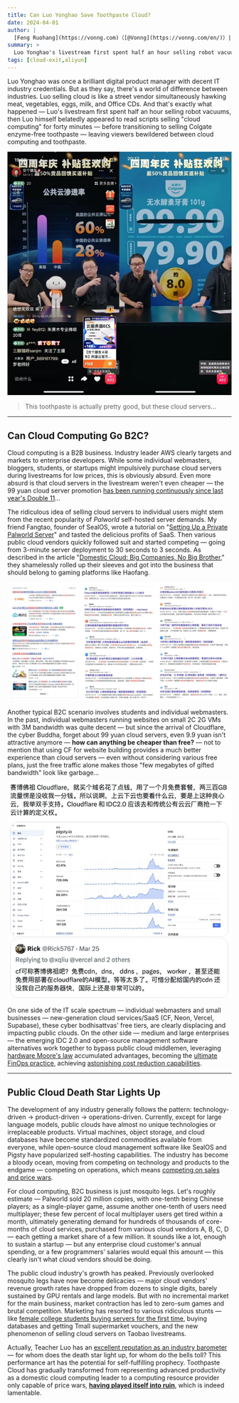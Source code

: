 ```yaml
---
title: Can Luo Yonghao Save Toothpaste Cloud?
date: 2024-04-01
author: |
  [Feng Ruohang](https://vonng.com)（[@Vonng](https://vonng.com/en/)）| [WeChat Official Account](https://mp.weixin.qq.com/s/s_MCdaCByDBuocXkY1tvKw)
summary: >
  Luo Yonghao's livestream first spent half an hour selling robot vacuums, then Luo himself belatedly appeared to read scripts selling "cloud computing" for forty minutes — before seamlessly transitioning to selling Colgate enzyme-free toothpaste — leaving viewers bewildered between toothpaste and cloud computing.
tags: [cloud-exit,aliyun]
---
```


Luo Yonghao was once a brilliant digital product manager with decent IT industry credentials. But as they say, there's a world of difference between industries. Luo selling cloud is like a street vendor simultaneously hawking meat, vegetables, eggs, milk, and Office CDs. And that's exactly what happened — Luo's livestream first spent half an hour selling robot vacuums, then Luo himself belatedly appeared to read scripts selling "cloud computing" for forty minutes — before transitioning to selling Colgate enzyme-free toothpaste — leaving viewers bewildered between cloud computing and toothpaste.

![](luo-live-1.jpg)

> This toothpaste is actually pretty good, but these cloud servers...


---------------

## Can Cloud Computing Go B2C?

Cloud computing is a B2B business. Industry leader AWS clearly targets and markets to enterprise developers. While some individual webmasters, bloggers, students, or startups might impulsively purchase cloud servers during livestreams for low prices, this is obviously absurd. Even more absurd is that cloud servers in the livestream weren't even cheaper — the 99 yuan cloud server promotion [has been running continuously since last year's Double 11](https://mp.weixin.qq.com/s/Nh28VahZkQMdR8fDoi0_rQ)...

The ridiculous idea of selling cloud servers to individual users might stem from the recent popularity of *Palworld* self-hosted server demands. My friend Fangtao, founder of SealOS, wrote a tutorial on "[Setting Up a Private Palworld Server](https://mp.weixin.qq.com/s/Org8pee_cxGkzOYsMFu6sA)" and tasted the delicious profits of SaaS. Then various public cloud vendors quickly followed suit and started competing — going from 3-minute server deployment to 30 seconds to 3 seconds. As described in the article "[Domestic Cloud: Big Companies, No Big Brother]()," they shamelessly rolled up their sleeves and got into the business that should belong to gaming platforms like Haofang.

![](luo-live-2.jpg)

Another typical B2C scenario involves students and individual webmasters. In the past, individual webmasters running websites on small 2C 2G VMs with 3M bandwidth was quite decent — but since the arrival of Cloudflare, the cyber Buddha, forget about 99 yuan cloud servers, even 9.9 yuan isn't attractive anymore — **how can anything be cheaper than free?** — not to mention that using CF for website building provides a much better experience than cloud servers — even without considering various free plans, just the free traffic alone makes those "few megabytes of gifted bandwidth" look like garbage...

![](luo-live-3.jpg)

On one side of the IT scale spectrum — individual webmasters and small businesses — new-generation cloud services/SaaS (CF, Neon, Vercel, Supabase), these cyber bodhisattvas' free tiers, are clearly displacing and impacting public clouds. On the other side — medium and large enterprises — the emerging IDC 2.0 and open-source management software alternatives work together to bypass public cloud middlemen, leveraging [hardware Moore's law](https://mp.weixin.qq.com/s/1OSRcBfd58s0tgZTUZHB9g) accumulated advantages, becoming the [ultimate FinOps practice](https://mp.weixin.qq.com/s/Yp_PU8nmyK-NVq0clD98RQ), achieving [astonishing cost reduction capabilities](https://mp.weixin.qq.com/s/CicctyvV1xk5B-AsKfzPjw).


---------------

## Public Cloud Death Star Lights Up

The development of any industry generally follows the pattern: technology-driven → product-driven → operations-driven. Currently, except for large language models, public clouds have almost no unique technologies or irreplaceable products. Virtual machines, object storage, and cloud databases have become standardized commodities available from everyone, while open-source cloud management software like SealOS and Pigsty have popularized self-hosting capabilities. The industry has become a bloody ocean, moving from competing on technology and products to the endgame — competing on operations, which means [competing on sales and price wars](https://mp.weixin.qq.com/s/2w0bLJI7TvUNp1tzLYbvsA).

For cloud computing, B2C business is just mosquito legs. Let's roughly estimate — Palworld sold 20 million copies, with one-tenth being Chinese players; as a single-player game, assume another one-tenth of users need multiplayer; these few percent of local multiplayer users get tired within a month, ultimately generating demand for hundreds of thousands of core-months of cloud services, purchased from various cloud vendors A, B, C, D — each getting a market share of a few million. It sounds like a lot, enough to sustain a startup — but any enterprise cloud customer's annual spending, or a few programmers' salaries would equal this amount — this clearly isn't what cloud vendors should be doing.

The public cloud industry's growth has peaked. Previously overlooked mosquito legs have now become delicacies — major cloud vendors' revenue growth rates have dropped from dozens to single digits, barely sustained by GPU rentals and large models. But with no incremental market for the main business, market contraction has led to zero-sum games and brutal competition. Marketing has resorted to various ridiculous stunts — like [female college students buying servers for the first time](https://www.bilibili.com/video/BV1kp4y1o7mP), buying databases and getting Tmall supermarket vouchers, and the new phenomenon of selling cloud servers on Taobao livestreams.

Actually, Teacher Luo has an [excellent reputation as an industry barometer](https://mp.weixin.qq.com/s/fxOFHBrgqIbu1Sl_cJhwxA) — for whom does the death star light up, for whom do the bells toll? This performance art has the potential for self-fulfilling prophecy. Toothpaste Cloud has gradually transformed from representing advanced productivity as a domestic cloud computing leader to a computing resource provider only capable of price wars, [**having played itself into ruin**](https://mp.weixin.qq.com/s/BYu8nZjqAQbWc2yT8K_pFQ), which is indeed lamentable.